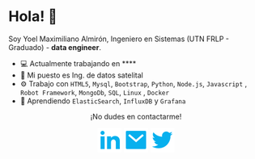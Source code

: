 # Hola! 👋

Soy Yoel Maximiliano Almirón, Ingeniero en Sistemas (UTN FRLP - Graduado) - **data engineer**.

- 💻 Actualmente trabajando en ****
- 🔭 Mi puesto es Ing. de datos satelital
- ⚙️ Trabajo con `HTML5`, `Mysql`, `Bootstrap`, `Python`, `Node.js`, `Javascript` , `Robot Framework`, `MongoDb`, `SQL`, `Linux` ,  `Docker`
- 🌱 Aprendiendo `ElasticSearch`, `InfluxDB` y `Grafana`


<p align="center">¡No dudes en contactarme!</p>
<p align="center">
    <a href="https://www.linkedin.com/in/yoel-almiron/" alt="Linkedin"><img src="./assets/icons/linkedin-fill.svg"></a>
    <a href="mailto:yoelalmiron1997@gmail.com" alt="Mail"><img src="./assets/icons/mail-fill.svg"></a>
    <a href="https://twitter.com/YoelAlmiron" alt="Twitter"><img 
    src="./assets/icons/twitter-fill.svg"></a>
</p>

<!--
**yoelalmiron1997/yoelalmiron1997** is a ✨ _special_ ✨ repository because its `README.md` (this file) appears on your GitHub profile.

Here are some ideas to get you started:

- 🔭 I’m currently working on ...
- 🌱 I’m currently learning ...
- 👯 I’m looking to collaborate on ...
- 🤔 I’m looking for help with ...
- 💬 Ask me about ...
- 📫 How to reach me: ...
- 😄 Pronouns: ...
- ⚡ Fun fact: ...
-->
